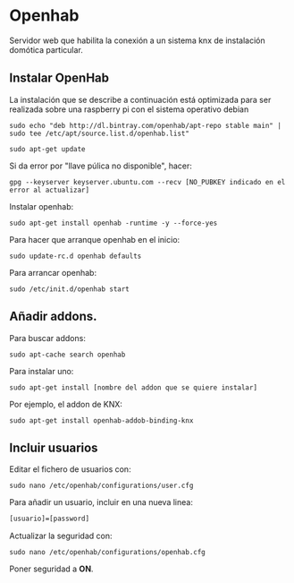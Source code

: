 # Openhab
Servidor web que habilita la conexión a un sistema knx de instalación domótica particular.

## Instalar OpenHab

La instalación que se describe a continuación está optimizada para ser realizada sobre una raspberry pi con el sistema operativo debian

```console
sudo echo "deb http://dl.bintray.com/openhab/apt-repo stable main" |
sudo tee /etc/apt/source.list.d/openhab.list"

sudo apt-get update
```
Si da error por "llave púlica no disponible", hacer:

```console
gpg --keyserver keyserver.ubuntu.com --recv [NO_PUBKEY indicado en el error al actualizar]
```

Instalar openhab:

```console
sudo apt-get install openhab -runtime -y --force-yes
```

Para hacer que arranque openhab en el inicio:

```console
sudo update-rc.d openhab defaults
```

Para arrancar openhab:

```console
sudo /etc/init.d/openhab start
```

## Añadir addons.

Para buscar addons:

```console
sudo apt-cache search openhab
```

Para instalar uno:

```console
sudo apt-get install [nombre del addon que se quiere instalar]
```

Por ejemplo, el addon de KNX: 

```console
sudo apt-get install openhab-addob-binding-knx
```

## Incluir usuarios

Editar el fichero de usuarios con:

```console
sudo nano /etc/openhab/configurations/user.cfg
```

Para añadir un usuario, incluir en una nueva linea:

```bash
[usuario]=[password]
```

Actualizar la seguridad con:

```console
sudo nano /etc/openhab/configurations/openhab.cfg
```

Poner seguridad a **ON**.
